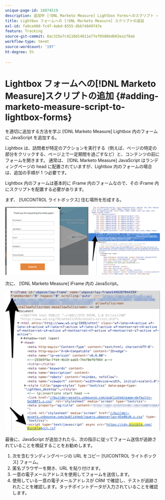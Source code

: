 ```yaml
---
unique-page-id: 18874519
description: 追加中 [!DNL Marketo Measure] Lightbox Formsへのスクリプト — [!DNL Marketo Measure]  — 製品ドキュメント
title: Lightbox フォームへの [!DNL Marketo Measure] スクリプトの追加
exl-id: fa9ce480-fc4f-4abd-8555-dbb74849747e
feature: Tracking
source-git-commit: 8ac315e7c4110d14811e77ef0586bd663ea1f8ab
workflow-type: tm+mt
source-wordcount: '197'
ht-degree: 5%

---
```


# Lightbox フォームへの[!DNL Marketo Measure]スクリプトの追加 {#adding-marketo-measure-script-to-lightbox-forms}

を適切に追加する方法を学ぶ [!DNL Marketo Measure] Lightbox 内のフォームに JavaScript を追加する。

Lightbox は、訪問者が特定のアクションを実行する（例えば、ページの特定の部分をクリックする、ページ上で一定期間を過ごすなど）と、コンテンツの前にフォームを開きます。 通常は、 [!DNL Marketo Measure] JavaScript はランディングページの head に配置されていますが、Lightbox 内のフォームの場合は、追加の手順が 1 つ必要です。

Lightbox 内のフォームは基本的に iFrame 内のフォームなので、その iFrame 内にスクリプトを配置する必要があります。

まず、 [!UICONTROL ライトボックス] 住む場所を形成する。

![](assets/1.png)

次に、 [!DNL Marketo Measure] iFrame 内の JavaScript。

![](assets/2.png)

最後に、JavaScript が追加されたら、次の指示に従ってフォーム送信が追跡されていることを検証することをお勧めします。

1. 次を含むランディングページの URL をコピー [!UICONTROL ライトボックス] フォーム。
1. 匿名ブラウザーを開き、URL を貼り付けます。
1. 一意の電子メールアドレスを使用してフォームを送信します。
1. 使用している一意の電子メールアドレスが CRM で確認し、テストが追跡されたことを確認します。タッチポイントデータが入力されていることを確認します。

